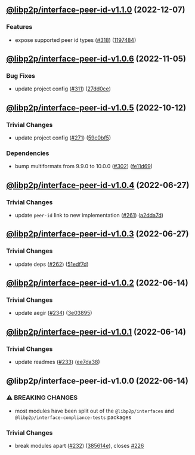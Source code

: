 ## [@libp2p/interface-peer-id-v1.1.0](https://github.com/libp2p/js-libp2p-interfaces/compare/@libp2p/interface-peer-id-v1.0.6...@libp2p/interface-peer-id-v1.1.0) (2022-12-07)


### Features

* expose supported peer id types ([#318](https://github.com/libp2p/js-libp2p-interfaces/issues/318)) ([1197484](https://github.com/libp2p/js-libp2p-interfaces/commit/11974843445a7f4792192340c0697d40bf87fddc))

## [@libp2p/interface-peer-id-v1.0.6](https://github.com/libp2p/js-libp2p-interfaces/compare/@libp2p/interface-peer-id-v1.0.5...@libp2p/interface-peer-id-v1.0.6) (2022-11-05)


### Bug Fixes

* update project config ([#311](https://github.com/libp2p/js-libp2p-interfaces/issues/311)) ([27dd0ce](https://github.com/libp2p/js-libp2p-interfaces/commit/27dd0ce3c249892ac69cbb24ddaf0b9f32385e37))

## [@libp2p/interface-peer-id-v1.0.5](https://github.com/libp2p/js-libp2p-interfaces/compare/@libp2p/interface-peer-id-v1.0.4...@libp2p/interface-peer-id-v1.0.5) (2022-10-12)


### Trivial Changes

* update project config ([#271](https://github.com/libp2p/js-libp2p-interfaces/issues/271)) ([59c0bf5](https://github.com/libp2p/js-libp2p-interfaces/commit/59c0bf5e0b05496fca2e4902632b61bb41fad9e9))


### Dependencies

* bump multiformats from 9.9.0 to 10.0.0 ([#302](https://github.com/libp2p/js-libp2p-interfaces/issues/302)) ([fe11d69](https://github.com/libp2p/js-libp2p-interfaces/commit/fe11d69b6aca3dd6ef6053bec27b534ec9908aa1))

## [@libp2p/interface-peer-id-v1.0.4](https://github.com/libp2p/js-libp2p-interfaces/compare/@libp2p/interface-peer-id-v1.0.3...@libp2p/interface-peer-id-v1.0.4) (2022-06-27)


### Trivial Changes

* update `peer-id` link to new implementation ([#261](https://github.com/libp2p/js-libp2p-interfaces/issues/261)) ([a2dda7d](https://github.com/libp2p/js-libp2p-interfaces/commit/a2dda7d0cfa33737ebc6bb4ae56de5b55e951c63))

## [@libp2p/interface-peer-id-v1.0.3](https://github.com/libp2p/js-libp2p-interfaces/compare/@libp2p/interface-peer-id-v1.0.2...@libp2p/interface-peer-id-v1.0.3) (2022-06-27)


### Trivial Changes

* update deps ([#262](https://github.com/libp2p/js-libp2p-interfaces/issues/262)) ([51edf7d](https://github.com/libp2p/js-libp2p-interfaces/commit/51edf7d9b3765a6f75c915b1483ea345d0133a41))

## [@libp2p/interface-peer-id-v1.0.2](https://github.com/libp2p/js-libp2p-interfaces/compare/@libp2p/interface-peer-id-v1.0.1...@libp2p/interface-peer-id-v1.0.2) (2022-06-14)


### Trivial Changes

* update aegir ([#234](https://github.com/libp2p/js-libp2p-interfaces/issues/234)) ([3e03895](https://github.com/libp2p/js-libp2p-interfaces/commit/3e038959ecab6cfa3585df9ee179c0af7a61eda5))

## [@libp2p/interface-peer-id-v1.0.1](https://github.com/libp2p/js-libp2p-interfaces/compare/@libp2p/interface-peer-id-v1.0.0...@libp2p/interface-peer-id-v1.0.1) (2022-06-14)


### Trivial Changes

* update readmes ([#233](https://github.com/libp2p/js-libp2p-interfaces/issues/233)) ([ee7da38](https://github.com/libp2p/js-libp2p-interfaces/commit/ee7da38dccc08160d26c8436df8739ce7e0b340e))

## @libp2p/interface-peer-id-v1.0.0 (2022-06-14)


### ⚠ BREAKING CHANGES

* most modules have been split out of the `@libp2p/interfaces` and `@libp2p/interface-compliance-tests` packages

### Trivial Changes

* break modules apart ([#232](https://github.com/libp2p/js-libp2p-interfaces/issues/232)) ([385614e](https://github.com/libp2p/js-libp2p-interfaces/commit/385614e772329052ab17415c8bd421f65b01a61b)), closes [#226](https://github.com/libp2p/js-libp2p-interfaces/issues/226)
